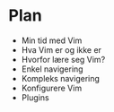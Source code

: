 




# Plan
- Min tid med Vim
- Hva Vim er og ikke er
- Hvorfor lære seg Vim?
- Enkel navigering
- Kompleks navigering
- Konfigurere Vim
- Plugins 




